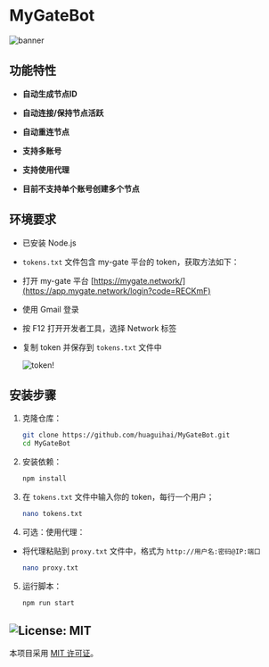 # MyGateBot
![banner](image.png)

## 功能特性

- **自动生成节点ID**
- **自动连接/保持节点活跃**
- **自动重连节点**

- **支持多账号**
- **支持使用代理**
- **目前不支持单个账号创建多个节点**

## 环境要求

- 已安装 Node.js
- `tokens.txt` 文件包含 my-gate 平台的 token，获取方法如下：
- 打开 my-gate 平台 [https://mygate.network/](https://app.mygate.network/login?code=RECKmF)
- 使用 Gmail 登录
- 按 F12 打开开发者工具，选择 Network 标签
- 复制 token 并保存到 `tokens.txt` 文件中

    ![token](image-1.png)!

## 安装步骤

1. 克隆仓库：
    ```sh
    git clone https://github.com/huaguihai/MyGateBot.git
    cd MyGateBot
    ```

2. 安装依赖：
    ```sh
    npm install
    ```
3. 在 `tokens.txt` 文件中输入你的 token，每行一个用户；
    ```sh
    nano tokens.txt
    ```
4. 可选：使用代理：
- 将代理粘贴到 `proxy.txt` 文件中，格式为 `http://用户名:密码@IP:端口`
    ```sh
    nano proxy.txt
    ```
5. 运行脚本：
    ```sh
    npm run start
    ```

## ![License: MIT](https://img.shields.io/badge/License-MIT-yellow.svg)

本项目采用 [MIT 许可证](LICENSE)。
